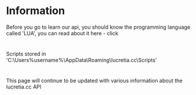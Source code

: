# Information

Before you go to learn our api, you should know the programming language called 'LUA', you can read about it here - click


#
Scripts stored in 'C:\Users\%username%\AppData\Roaming\lucretia.cc\Scripts'

#
This page will continue to be updated with various information about the lucretia.cc API
